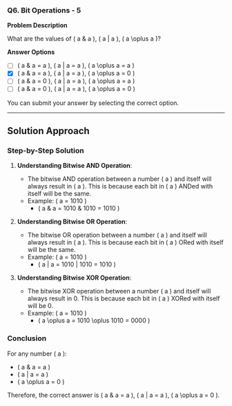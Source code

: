 ### Q6. Bit Operations - 5

**Problem Description**

What are the values of \( a \& a \), \( a | a \), \( a \oplus a \)?

**Answer Options**

- [ ] \( a \& a = a \), \( a | a = a \), \( a \oplus a = a \)
- [x] \( a \& a = a \), \( a | a = a \), \( a \oplus a = 0 \)
- [ ] \( a \& a = 0 \), \( a | a = a \), \( a \oplus a = a \)
- [ ] \( a \& a = 0 \), \( a | a = a \), \( a \oplus a = 0 \)

You can submit your answer by selecting the correct option.

---

## Solution Approach

### Step-by-Step Solution

1. **Understanding Bitwise AND Operation**:
   - The bitwise AND operation between a number \( a \) and itself will always result in \( a \). This is because each bit in \( a \) ANDed with itself will be the same.
   - Example: \( a = 1010 \)
     - \( a \& a = 1010 \& 1010 = 1010 \)

2. **Understanding Bitwise OR Operation**:
   - The bitwise OR operation between a number \( a \) and itself will always result in \( a \). This is because each bit in \( a \) ORed with itself will be the same.
   - Example: \( a = 1010 \)
     - \( a | a = 1010 | 1010 = 1010 \)

3. **Understanding Bitwise XOR Operation**:
   - The bitwise XOR operation between a number \( a \) and itself will always result in 0. This is because each bit in \( a \) XORed with itself will be 0.
   - Example: \( a = 1010 \)
     - \( a \oplus a = 1010 \oplus 1010 = 0000 \)

### Conclusion

For any number \( a \):
- \( a \& a = a \)
- \( a | a = a \)
- \( a \oplus a = 0 \)

Therefore, the correct answer is \( a \& a = a \), \( a | a = a \), \( a \oplus a = 0 \).